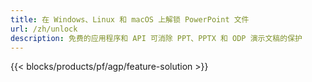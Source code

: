 ```yaml
---
title: 在 Windows、Linux 和 macOS 上解锁 PowerPoint 文件
url: /zh/unlock
description: 免费的应用程序和 API 可消除 PPT、PPTX 和 ODP 演示文稿的保护
---
```


{{< blocks/products/pf/agp/feature-solution >}} 

